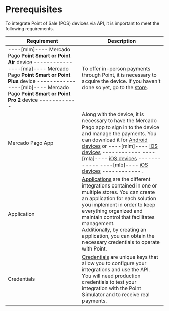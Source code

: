 # Prerequisites

To integrate Point of Sale (POS) devices via API, it is important to meet the following requirements.

| Requirement | Description |
|---|---|
| ----[mlm]---- Mercado Pago **Point Smart or Point Air** device ------------ ----[mla]---- Mercado Pago **Point Smart or Point Plus** device ------------ ----[mlb]---- Mercado Pago **Point Smart or Point Pro 2** device ------------ | To offer in-person payments through Point, it is necessary to acquire the device. If you haven't done so yet, go to the [store](https://www.mercadopago[FAKER][URL][DOMAIN]/point). |
| Mercado Pago App | Along with the device, it is necessary to have the Mercado Pago app to sign in to the device and manage the payments. You can download it for [Android devices](https://play.google.com/store/apps/details?id=com.mercadopago.wallet&hl=en) or ----[mlm]---- [iOS devices](https://apps.apple.com/mx/app/mercado-pago/id925436649) ------------ ----[mla]---- [iOS devices](https://apps.apple.com/ar/app/mercado-pago/id925436649) ------------ ----[mlb]---- [iOS devices](https://apps.apple.com/br/app/mercado-pago/id925436649) ------------ . |
| Application | [Applications](/developers/en/docs/mp-point/additional-content/your-integrations/dashboard) are the different integrations contained in one or multiple stores. You can create an application for each solution you implement in order to keep everything organized and maintain control that facilitates management.<br>Additionally, by creating an application, you can obtain the necessary credentials to operate with Point. |
| Credentials | [Credentials](/developers/en/docs/mp-point/additional-content/your-integrations/credentials) are unique keys that allow you to configure your integrations and use the API. <br>You will need production credentials to test your integration with the Point Simulator and to receive real payments. |
